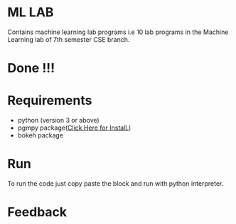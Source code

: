 # ML LAB
Contains machine learning lab programs i.e 10 lab programs in the Machine Learning lab of 7th semester CSE branch.

# Done !!!

# Requirements 
- python (version 3 or above)
- pgmpy package([Click Here for Install.](https://github.com/pgmpy/pgmpy#installation))
- bokeh package


# Run
To run the code just copy paste the block and run with python interpreter.

# Feedback

